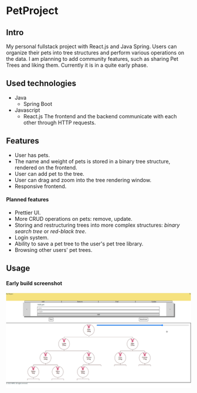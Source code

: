 # PetProject

## Intro
My personal fullstack project with React.js and Java Spring. Users can organize their
pets into tree structures and perform various operations on the data. I am planning to
add community features, such as sharing Pet Trees and liking them. Currently it is in a quite early phase.

## Used technologies
- Java
  - Spring Boot
- Javascript
  - React.js
The frontend and the backend communicate with each other through HTTP requests.

## Features 
- User has pets.
- The name and weight of pets is stored in a binary tree structure, rendered on the frontend.
- User can add pet to the tree.
- User can drag and zoom into the tree rendering window.
- Responsive frontend.

#### Planned features
- Prettier UI.
- More CRUD operations on pets: remove, update.
- Storing and restructuring trees into more complex structures: *binary search tree* or *red-black tree*.
- Login system.
- Ability to save a pet tree to the user's pet tree library.
- Browsing other users' pet trees.

## Usage
#### Early build screenshot
![Screenshot of a pet tree editing page from an early Pet Project version.](/screenshots/pet-project-early.png)
